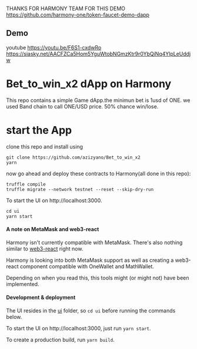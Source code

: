 THANKS FOR HARMONY TEAM FOR THIS DEMO https://github.com/harmony-one/token-faucet-demo-dapp 
## Demo  
youtube https://youtu.be/F6S1-cxdwRo
https://siasky.net/AACFZCa5Hom5YguWtobNGmzKtr9r0YbQiNq4YlpLeUddjw
# Bet_to_win_x2 dApp on Harmony

This repo contains a simple Game dApp.the minimun bet is 1usd of ONE. we used Band chain to call ONE/USD price. 50% chance win/lose.

# start the App
clone this repo and install using
```
git clone https://github.com/azizyano/Bet_to_win_x2
yarn 
```
now go ahead and deploy these contracts to Harmony(all done in this repo):
```
truffle compile
truffle migrate --network testnet --reset --skip-dry-run
```
To start the UI on http://localhost:3000.
```
cd ui
yarn start
```

#### A note on MetaMask and web3-react

Harmony isn't currently compatible with MetaMask. There's also nothing similar to [web3-react](https://github.com/NoahZinsmeister/web3-react) right now.

Harmony is looking into both MetaMask support as well as creating a web3-react component compatible with OneWallet and MathWallet.

Depending on when you read this, this tools might (or might not) have been implemented.

#### Development & deployment

The UI resides in the [ui](ui/) folder, so `cd ui` before running the commands below.

To start the UI on http://localhost:3000, just run `yarn start`.

To create a production build, run `yarn build`.
